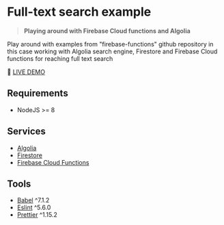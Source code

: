 # Full-text search example

> **Playing around with Firebase Cloud functions and Algolia**

Play around with examples from "firebase-functions" github repository in this case
working with Algolia search engine, Firestore and Firebase Cloud functions for reaching full text search

:red_circle: [LIVE DEMO](https://cloud-functions-pa.firebaseapp.com/)

## Requirements

- NodeJS >= 8

## Services

- [Algolia](https://www.algolia.com/)
- [Firestore](https://firebase.google.com/docs/firestore/)
- [Firebase Cloud Functions](https://firebase.google.com/docs/functions/)

## Tools

- [Babel](https://babeljs.io/) ^7.1.2
- [Eslint](https://eslint.org/) ^5.6.0
- [Prettier](https://prettier.io/) ^1.15.2
